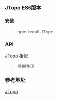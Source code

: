 ### JTopo ES6版本

#### 安装
> npm install JTopo

### API
[JTopo](http://www.jtopo.com/) 相似
> 后期整理
### 参考地址
[JTopo](https://github.com/tuanjie54188/jtopo)
